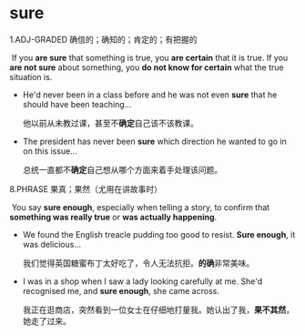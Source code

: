 # sure

1.ADJ-GRADED 确信的；确知的；肯定的；有把握的

​	If you **are sure** that something is true, you **are certain** that it is true. If you **are not sure** about something, you **do not know for certain** what the true situation is.

- He'd never been in a class before and he was not even **sure** that he should have been teaching...

  他以前从未教过课，甚至不**确定**自己该不该教课。

- The president has never been **sure** which direction he wanted to go in on this issue...

  总统一直都不**确定**自己想从哪个方面来着手处理该问题。

8.PHRASE 果真；果然（尤用在讲故事时）

​	You say **sure enough**, especially when telling a story, to confirm that **something was really true** or **was actually happening**.

- We found the English treacle pudding too good to resist. **Sure enough**, it was delicious...

  我们觉得英国糖蜜布丁太好吃了，令人无法抗拒。**的确**非常美味。

- I was in a shop when I saw a lady looking carefully at me. She'd recognised me, and **sure enough**, she came across.

  我正在逛商店，突然看到一位女士在仔细地打量我。她认出了我，**果不其然**，她走了过来。

